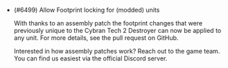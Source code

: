 - (#6499) Allow Footprint locking for (modded) units

    With thanks to an assembly patch the footprint changes that were previously unique to the Cybran Tech 2 Destroyer can now be applied to any unit. For more details, see the pull request on GitHub. 

    Interested in how assembly patches work? Reach out to the game team. You can find us easiest via the official Discord server.
